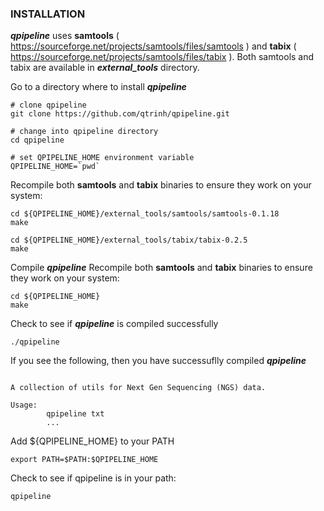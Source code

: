 ### INSTALLATION
**_qpipeline_** uses **samtools** ( https://sourceforge.net/projects/samtools/files/samtools ) and **tabix** ( https://sourceforge.net/projects/samtools/files/tabix ).  Both samtools and tabix are available in **_external_tools_** directory.

Go to a directory where to install **_qpipeline_**
```
# clone qpipeline 
git clone https://github.com/qtrinh/qpipeline.git

# change into qpipeline directory 
cd qpipeline

# set QPIPELINE_HOME environment variable
QPIPELINE_HOME=`pwd`
```
Recompile both **samtools** and **tabix** binaries to ensure they work on your system:
```
cd ${QPIPELINE_HOME}/external_tools/samtools/samtools-0.1.18
make

cd ${QPIPELINE_HOME}/external_tools/tabix/tabix-0.2.5
make
```
Compile **_qpipeline_**
Recompile both **samtools** and **tabix** binaries to ensure they work on your system:
```
cd ${QPIPELINE_HOME}
make
```
Check to see if **_qpipeline_** is compiled successfully
```
./qpipeline
```
If you see the following, then you have successuflly compiled **_qpipeline_**
```

A collection of utils for Next Gen Sequencing (NGS) data.

Usage:
        qpipeline txt
        ...
```


Add ${QPIPELINE_HOME} to your PATH
```
export PATH=$PATH:$QPIPELINE_HOME
```
Check to see if qpipeline is in your path:
```
qpipeline
```
